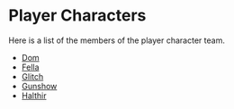 # Player Characters

Here is a list of the members of the player character team.

* [Dom]
* [Fella]
* [Glitch]
* [Gunshow]
* [Halthir]

[Glitch]: Glitch.md
[Fella]: Fella.md
[Halthir]: Halthir.md
[Gunshow]: Gunshow.md
[Dom]: Dom.md